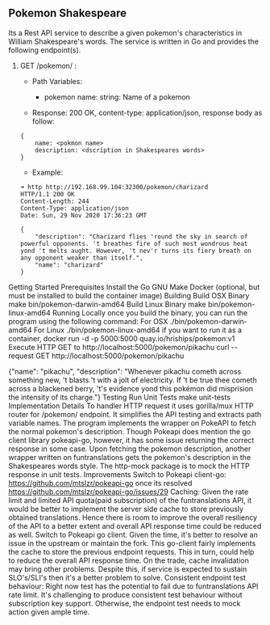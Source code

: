 ## Pokemon Shakespeare

Its a Rest API service to describe a given pokemon's characteristics in William Shakespeare's words.
The service is written in Go and provides the following endpoint(s).

1. GET /pokemon/<pokemon name> :
    * Path Variables:
        - pokemon name: string: Name of a pokemon

    * Response: 200 OK, content-type: application/json, response body as follow:
    ```
    {
        name: <pokmon name>
        description: <dscription in Shakespeares words>
    }
    ```
    
    * Example:
    ```
    ➜ http http://192.168.99.104:32300/pokemon/charizard       
    HTTP/1.1 200 OK
    Content-Length: 244
    Content-Type: application/json
    Date: Sun, 29 Nov 2020 17:36:23 GMT

    {
        "description": "Charizard flies 'round the sky in search of powerful opponents. 't breathes fire of such most wondrous heat yond 't melts aught. However, 't nev'r turns its fiery breath on any opponent weaker than itself.",
        "name": "charizard"
    }
    ```

Getting Started
Prerequisites
Install the Go
GNU Make
Docker (optional, but must be installed to build the container image)
Building
Build OSX Binary
make bin/pokemon-darwin-amd64
Build Linux Binary
make bin/pokemon-linux-amd64
Running Locally
once you build the binary, you can run the program using the following command:
For OSX
./bin/pokemon-darwin-amd64
For Linux
./bin/pokemon-linux-amd64
if you want to run it as a container,
docker run -d -p 5000:5000 quay.io/hriships/pokemon:v1
Execute HTTP GET to http://localhost:5000/pokemon/pikachu
curl --request GET http://localhost:5000/pokemon/pikachu   

{"name": "pikachu", "description": "Whenever pikachu cometh across something new, 't blasts 't with a jolt of electricity. If 't be true thee cometh across a blackened berry, 't's evidence yond this pokémon did misprision the intensity of its charge."}
Testing
Run Unit Tests
make unit-tests
Implementation Details
To handler HTTP request it uses gorilla/mux HTTP router for /pokemon/<name> endpoint. It simplifies the API testing and extracts path variable names.
The program implements the wrapper on PokeAPI to fetch the normal pokemon's description. Though Pokeapi does mention the go client library pokeapi-go, however, it has some issue returning the correct response in some case.
Upon fetching the pokemon description, another wrapper written on funtranslations gets the pokemon's description in the Shakespeares words style.
The http-mock package is to mock the HTTP response in unit tests.
Improvements
Switch to Pokeapi client-go: https://github.com/mtslzr/pokeapi-go once its resolved https://github.com/mtslzr/pokeapi-go/issues/29
Caching:
Given the rate limit and limited API quota(paid subscription) of the funtranslations API, it would be better to implement the server side cache to store previously obtained translations. Hence there is room to improve the overall resiliency of the API to a better extent and overall API response time could be reduced as well.
Switch to Pokeapi go client. Given the time, it's better to resolve an issue in the upstream or maintain the fork. This go-client fairly implements the cache to store the previous endpoint requests. This in turn, could help to reduce the overall API response time.
On the trade, cache invalidation may bring other problems. Despite this, if service is expected to sustain SLO's/SLI's then it's a better problem to solve.
Consistent endpoint test behaviour:
Right now test has the potential to fail due to funtranslations API rate limit. It's challenging to produce consistent test behaviour without subscription key support. Otherwise, the endpoint test needs to mock action given ample time.
